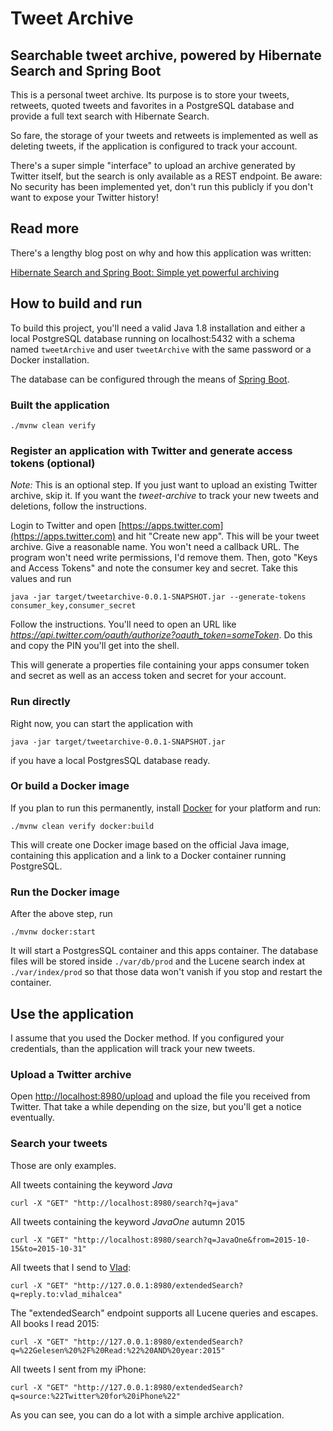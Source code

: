 # Tweet Archive

## Searchable tweet archive, powered by Hibernate Search and Spring Boot

This is a personal tweet archive. Its purpose is to store your tweets, retweets, quoted tweets and favorites in a PostgreSQL database and provide a full text search with Hibernate Search.

So fare, the storage of your tweets and retweets is implemented as well as deleting tweets, if the application is configured to track your account.

There's a super simple "interface" to upload an archive generated by Twitter itself, but the search is only available as a REST endpoint. Be aware: No security has been implemented yet, don't run this publicly if you don't want to expose your Twitter history!

## Read more

There's a lengthy blog post on why and how this application was written:

[Hibernate Search and Spring Boot: Simple yet powerful archiving](http://info.michael-simons.eu/2016/09/06/hibernate-search-and-spring-boot-simple-yet-powerful-archiving/)

## How to build and run

To build this project, you'll need a valid Java 1.8 installation and either a local PostgreSQL database running on localhost:5432 with a schema named `tweetArchive` and user `tweetArchive` with the same password or a Docker installation.

The database can be configured through the means of [Spring Boot](http://docs.spring.io/spring-boot/docs/current/reference/html/common-application-properties.html).

### Built the application

```
./mvnw clean verify
```

### Register an application with Twitter and generate access tokens (optional)

*Note:* This is an optional step. If you just want to upload an existing Twitter archive, skip it. If you want the _tweet-archive_ to track your new tweets and deletions, follow the instructions.

Login to Twitter and open [https://apps.twitter.com](https://apps.twitter.com) and hit "Create new app". This will be your tweet archive. Give a reasonable name. You won't need a callback URL. The program won't need write permissions, I'd remove them. Then, goto "Keys and Access Tokens" and note the consumer key and secret. Take this values and run

```
java -jar target/tweetarchive-0.0.1-SNAPSHOT.jar --generate-tokens consumer_key,consumer_secret
```

Follow the instructions. You'll need to open an URL like _https://api.twitter.com/oauth/authorize?oauth_token=someToken_. Do this and copy the PIN you'll get into the shell.

This will generate a properties file containing your apps consumer token and secret as well as an access token and secret for your account.

### Run directly

Right now, you can start the application with

```
java -jar target/tweetarchive-0.0.1-SNAPSHOT.jar
```

if you have a local PostgresSQL database ready.

### Or build a Docker image

If you plan to run this permanently, install [Docker](https://www.docker.com) for your platform and run:

```
./mvnw clean verify docker:build
```

This will create one Docker image based on the official Java image, containing this application and a link to a Docker container running PostgreSQL. 

### Run the Docker image

After the above step, run

```
./mvnw docker:start
```

It will start a PostgresSQL container and this apps container. The database files will be stored inside `./var/db/prod` and the Lucene search index at `./var/index/prod` so that those data won't vanish if you stop and restart the container.


## Use the application

I assume that you used the Docker method. If you configured your credentials, than the application will track your new tweets.

### Upload a Twitter archive

Open [http://localhost:8980/upload](http://localhost:8980/upload) and upload the file you received from Twitter. That take a while depending on the size, but you'll get a notice eventually.

### Search your tweets

Those are only examples. 

All tweets containing the keyword _Java_

```
curl -X "GET" "http://localhost:8980/search?q=java"
```

All tweets containing the keyword _JavaOne_ autumn 2015

```
curl -X "GET" "http://localhost:8980/search?q=JavaOne&from=2015-10-15&to=2015-10-31"
```


All tweets that I send to [Vlad](https://twitter.com/vlad_mihalcea):

```
curl -X "GET" "http://127.0.0.1:8980/extendedSearch?q=reply.to:vlad_mihalcea"
```

The "extendedSearch" endpoint supports all Lucene queries and escapes. All books I read 2015:

```
curl -X "GET" "http://127.0.0.1:8980/extendedSearch?q=%22Gelesen%20%2F%20Read:%22%20AND%20year:2015"
```

All tweets I sent from my iPhone:

```
curl -X "GET" "http://127.0.0.1:8980/extendedSearch?q=source:%22Twitter%20for%20iPhone%22"
```

As you can see, you can do a lot with a simple archive application.